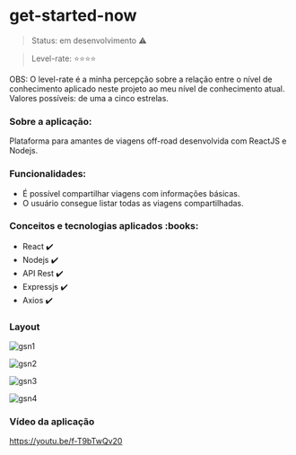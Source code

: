 # get-started-now

> Status: em desenvolvimento :warning:

> Level-rate: :star::star::star::star: 

OBS: O level-rate é a minha percepção sobre a relação entre o nível de conhecimento aplicado neste projeto ao meu nível de conhecimento atual. Valores possíveis: de uma a cinco estrelas.


<h3> Sobre a aplicação:</h3>

Plataforma para amantes de viagens off-road desenvolvida com ReactJS e Nodejs.

<h3> Funcionalidades:</h3>

- É possível compartilhar viagens com informações básicas.
- O usuário consegue listar todas as viagens compartilhadas.

<h3> Conceitos e tecnologias aplicados :books:</h3>

- React :heavy_check_mark:
- Nodejs :heavy_check_mark:
- API Rest :heavy_check_mark:
- Expressjs :heavy_check_mark:
- Axios :heavy_check_mark:

<h3>Layout</h3>

![gsn1](https://user-images.githubusercontent.com/69495523/92611338-108ad300-f28f-11ea-8e0c-41d80368bded.png)

![gsn2](https://user-images.githubusercontent.com/69495523/92611345-12549680-f28f-11ea-8ed3-d7189eaf37ed.png)

![gsn3](https://user-images.githubusercontent.com/69495523/92611348-12549680-f28f-11ea-8928-f4aa1746580e.png)

![gsn4](https://user-images.githubusercontent.com/69495523/92611350-12ed2d00-f28f-11ea-9c36-c864c6d52644.png)

<h3>Vídeo da aplicação</h3>

https://youtu.be/f-T9bTwQv20
